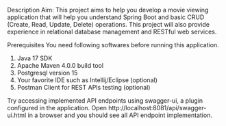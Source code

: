 Description
Aim:
This project aims to help you develop a movie viewing application that will help you understand Spring Boot and basic CRUD (Create, Read, Update, Delete) operations. This project will also provide experience in relational database management and RESTful web services.

Prerequisites
You need following softwares before running this application.
1. Java 17 SDK
2. Apache Maven 4.0.0 build tool
3. Postgresql version 15
4. Your favorite IDE such as Intellij/Eclipse (optional)
5. Postman Client for REST APIs testing (optional)
 
Try accessing implemented API endpoints using swagger-ui, a plugin configured in the application. Open http://localhost:8081/api/swagger-ui.html in a browser and you should see all API endpoint implementation.
